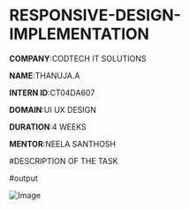 # RESPONSIVE-DESIGN-IMPLEMENTATION

**COMPANY**:CODTECH IT SOLUTIONS

**NAME**:THANUJA.A

**INTERN ID**:CT04DA607

**DOMAIN**:UI UX DESIGN

**DURATION**:4 WEEKS

**MENTOR**:NEELA SANTHOSH

#DESCRIPTION OF THE TASK

#output

![Image](https://github.com/user-attachments/assets/56308693-4302-433f-99ac-cf83caad6c22)

